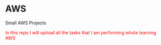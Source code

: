 # AWS
Small AWS Projects
<html><body><p style="color:red">In this repo I will upload all the tasks that I am performing whule learning AWS</p></body></html>
